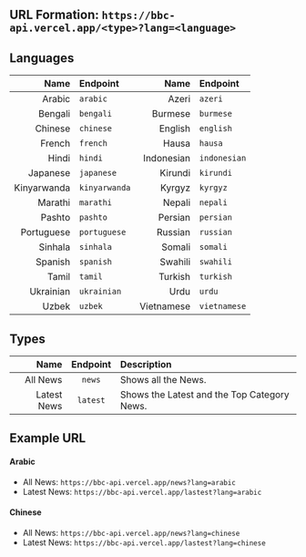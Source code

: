 ## URL Formation: `https://bbc-api.vercel.app/<type>?lang=<language>`

## Languages
| Name | Endpoint | Name | Endpoint | 
|        ---: | :---       |         ---: | :---       |
| Arabic | `arabic` | Azeri | `azeri` |
| Bengali | `bengali` | Burmese | `burmese` |
| Chinese | `chinese` | English | `english` |
| French | `french` | Hausa | `hausa` |
| Hindi | `hindi` | Indonesian | `indonesian` |
| Japanese | `japanese` | Kirundi | `kirundi` |
| Kinyarwanda | `kinyarwanda` | Kyrgyz | `kyrgyz` |
| Marathi | `marathi` | Nepali | `nepali` |
| Pashto | `pashto` | Persian | `persian` |
| Portuguese | `portuguese` | Russian | `russian` |
| Sinhala | `sinhala` | Somali | `somali` |
| Spanish | `spanish` | Swahili | `swahili` |
| Tamil | `tamil` | Turkish | `turkish` |
| Ukrainian | `ukrainian` | Urdu | `urdu` |
| Uzbek | `uzbek` | Vietnamese | `vietnamese` |

## Types
| Name | Endpoint | Description |
|        ---: |     :---:     |  :---       |
| All News | `news` | Shows all the News. |
| Latest News | `latest` | Shows the Latest and the Top Category News. |

## Example URL
#### Arabic
- All News: `https://bbc-api.vercel.app/news?lang=arabic`
- Latest News: `https://bbc-api.vercel.app/lastest?lang=arabic`
#### Chinese
- All News: `https://bbc-api.vercel.app/news?lang=chinese`
- Latest News: `https://bbc-api.vercel.app/lastest?lang=chinese`
